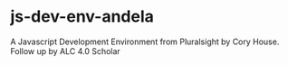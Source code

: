 # js-dev-env-andela
A Javascript Development Environment from Pluralsight by Cory House. Follow up by ALC 4.0 Scholar
